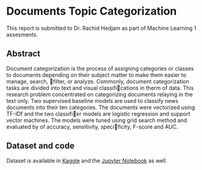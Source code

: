 # Documents Topic Categorization
This report is submitted to Dr. Rachid Hedjam as part of Machine Learning 1 assesments.
 
## Abstract
Document categorization is the process of assigning categories or classes to documents depending on their subject matter to make them easier to manage, search, filter, or analyze. Commonly, document categorization tasks are divided into text and visual classifications in therm of data. This research problem concentrated on categorizing documents relaying in the text only. Two supervised baseline models are used to classify news documents into their ten categories. The documents were vectorized using TF-IDf and the two classifier models are logistic regression and support vector machines. The models were tuned using grid search method and evaluated by of accuracy, sensitivity, specificity, F-score and AUC.

## Dataset and code
Dataset is available in [Kaggle](https://www.kaggle.com/datasets/jensenbaxter/10dataset-text-document-classification) and the [Jupyter Notebook](https://www.kaggle.com/code/khoulaalkharusi/document-categorization/notebook) as well.

